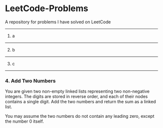# LeetCode-Problems
A repository for problems I have solved on LeetCode

---

1. a

---

2. b

---

3. c

---

### 4. Add Two Numbers

You are given two non-empty linked lists representing two non-negative integers. The digits are stored in reverse order, and each of their nodes contains a single digit. Add the two numbers and return the sum as a linked list.

You may assume the two numbers do not contain any leading zero, except the number 0 itself.
